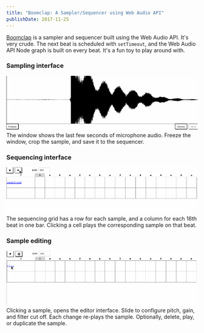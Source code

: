 ```yaml
---
title: "Boomclap: A Sampler/Sequencer using Web Audio API"
publishDate: 2017-11-25
---
```


[Boomclap](/boomclap/) is a sampler and sequencer built using the Web Audio API. It's very crude. The next beat is scheduled with `setTimeout`, and the Web Audio API Node graph is built on every beat. It's a fun toy to play around with. 

### Sampling interface
![Sampling interface](/images/boomclap-sampler.gif)
The window shows the last few seconds of microphone audio. Freeze the window, crop the sample, and save it to the sequencer.

### Sequencing interface
![Sequencing interface](/images/boomclap-sequencer.gif)
The sequencing grid has a row for each sample, and a column for each 16th beat in one bar. Clicking a cell plays the corresponding sample on that beat.

### Sample editing
![Sample editing interface](/images/boomclap-sample-editor.gif)
Clicking a sample, opens the editor interface. Slide to configure pitch, gain, and filter cut off. Each change re-plays the sample. Optionally, delete, play, or duplicate the sample. 
